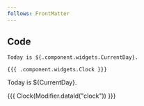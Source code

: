 ```yaml
---
follows: FrontMatter
---
```


## Code

```text [code-md]
Today is ${.component.widgets.CurrentDay}.

{{{ .component.widgets.Clock }}}
```

Today is ${CurrentDay}.

{{{ Clock(Modifier.dataId("clock")) }}}
